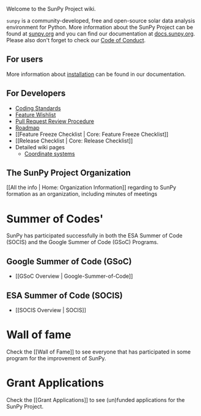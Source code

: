 Welcome to the SunPy Project wiki.

``sunpy`` is a community-developed, free and open-source solar data analysis environment for Python.
More information about the SunPy Project can be found at [sunpy.org](https://sunpy.org) and you can find our documentation at [docs.sunpy.org](https://docs.sunpy.org).
Please also don't forget to check our [Code of Conduct](https://sunpy.org/coc.html).

## For users

More information about [installation](https://docs.sunpy.org/en/stable/guide/installation.html) can be found in our documentation.

## For Developers

* [Coding Standards](https://docs.sunpy.org/en/latest/dev_guide/index.html)
* [Feature Wishlist](https://github.com/sunpy/sunpy/issues?q=is%3Aissue+is%3Aopen+label%3A%22Feature+Request%22)
* [Pull Request Review Procedure](https://docs.sunpy.org/en/latest/dev_guide/contents/pr_review_procedure.html#review-process)
* [Roadmap](https://github.com/sunpy/roadmap)
* [[Feature Freeze Checklist | Core: Feature Freeze Checklist]]
* [[Release Checklist | Core: Release Checklist]]
* Detailed wiki pages
  * [Coordinate systems](https://github.com/sunpy/sunpy/wiki/Coordinate-systems)

## The SunPy Project Organization

[[All the info | Home: Organization Information]] regarding to SunPy formation as an organization, including minutes of meetings

# Summer of Codes'

SunPy has participated successfully in both the ESA Summer of Code (SOCIS) and the Google Summer of Code (GSoC) Programs.

## Google Summer of Code (GSoC)

* [[GSoC Overview | Google-Summer-of-Code]]

## ESA Summer of Code (SOCIS)

* [[SOCIS Overview | SOCIS]]

# Wall of fame

Check the [[Wall of Fame]] to see everyone that has participated in some program for the improvement of SunPy.

# Grant Applications

Check the [[Grant Applications]] to see (un)funded applications for the SunPy Project.
